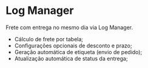 # Log Manager

Frete com entrega no mesmo dia via Log Manager.

- Cálculo de frete por tabela;
- Configurações opcionais de desconto e prazo;
- Geração automática de etiqueta (envio de pedido);
- Atualização automática de status da entrega;
